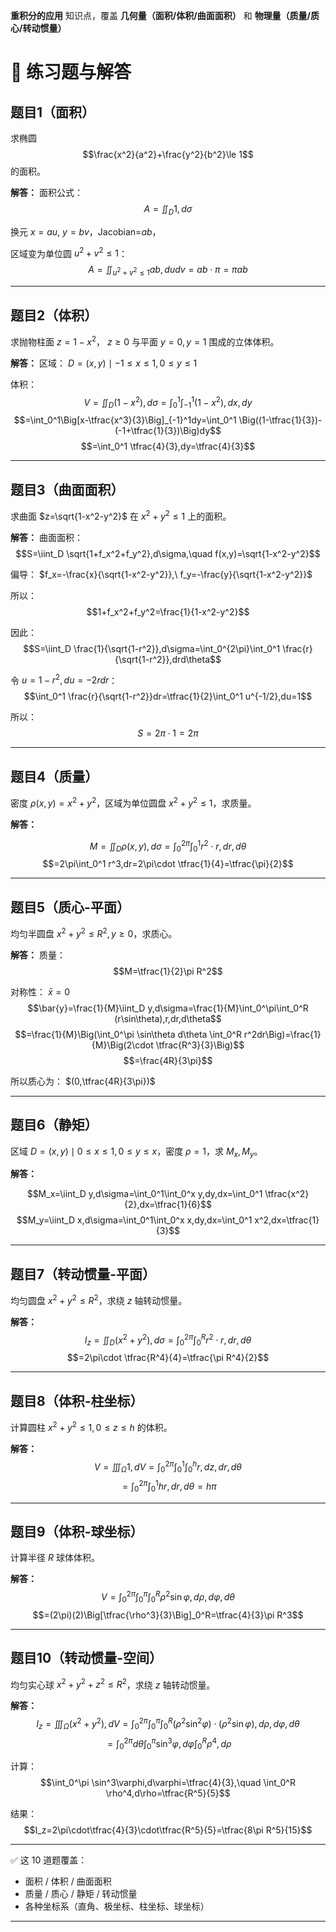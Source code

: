  **重积分的应用** 知识点，覆盖 **几何量（面积/体积/曲面面积）** 和 **物理量（质量/质心/转动惯量）**

# 🌟 练习题与解答

## 题目1（面积）

求椭圆
$$\frac{x^2}{a^2}+\frac{y^2}{b^2}\le 1$$
的面积。

**解答：**
面积公式：
$$A=\iint_D 1,d\sigma$$
  
换元 $x=au,\ y=bv$，Jacobian=$ab$，
  
区域变为单位圆 $u^2+v^2\le 1$：
$$A=\iint_{u^2+v^2\le 1} ab,dudv=ab\cdot \pi=\pi ab$$

---

## 题目2（体积）

求抛物柱面 $z=1-x^2$， $z\ge 0$ 与平面 $y=0,y=1$ 围成的立体体积。

**解答：**
区域： $D={(x,y)\mid -1\le x\le 1,0\le y\le 1}$
  
体积：
$$V=\iint_D (1-x^2),d\sigma=\int_0^1\int_{-1}^1 (1-x^2),dx,dy$$
$$=\int_0^1\Big[x-\tfrac{x^3}{3}\Big]_{-1}^1dy=\int_0^1 \Big((1-\tfrac{1}{3})-(-1+\tfrac{1}{3})\Big)dy$$
$$=\int_0^1 \tfrac{4}{3},dy=\tfrac{4}{3}$$

---

## 题目3（曲面面积）

求曲面 $z=\sqrt{1-x^2-y^2}$ 在 $x^2+y^2\le 1$ 上的面积。

**解答：**
曲面面积：
$$S=\iint_D \sqrt{1+f_x^2+f_y^2},d\sigma,\quad f(x,y)=\sqrt{1-x^2-y^2}$$
  
偏导： $f_x=-\frac{x}{\sqrt{1-x^2-y^2}},\ f_y=-\frac{y}{\sqrt{1-x^2-y^2}}$
  
所以：
$$1+f_x^2+f_y^2=\frac{1}{1-x^2-y^2}$$
  
因此：
$$S=\iint_D \frac{1}{\sqrt{1-r^2}},d\sigma=\int_0^{2\pi}\int_0^1 \frac{r}{\sqrt{1-r^2}},drd\theta$$
  
令 $u=1-r^2,du=-2rdr$：
$$\int_0^1 \frac{r}{\sqrt{1-r^2}}dr=\tfrac{1}{2}\int_0^1 u^{-1/2},du=1$$
  
所以：
$$S=2\pi\cdot 1=2\pi$$

---

## 题目4（质量）

密度 $\rho(x,y)=x^2+y^2$，区域为单位圆盘 $x^2+y^2\le 1$，求质量。

**解答：**
  
$$M=\iint_D \rho(x,y),d\sigma=\int_0^{2\pi}\int_0^1 r^2\cdot r,dr,d\theta$$
$$=2\pi\int_0^1 r^3,dr=2\pi\cdot \tfrac{1}{4}=\tfrac{\pi}{2}$$

---

## 题目5（质心-平面）

均匀半圆盘 $x^2+y^2\le R^2,y\ge 0$，求质心。

**解答：**
质量：
$$M=\tfrac{1}{2}\pi R^2$$
  
对称性： $\bar{x}=0$
$$\bar{y}=\frac{1}{M}\iint_D y,d\sigma=\frac{1}{M}\int_0^\pi\int_0^R (r\sin\theta),r,dr,d\theta$$
$$=\frac{1}{M}\Big(\int_0^\pi \sin\theta d\theta \int_0^R r^2dr\Big)=\frac{1}{M}\Big(2\cdot \tfrac{R^3}{3}\Big)$$
$$=\frac{4R}{3\pi}$$
  
所以质心为： $(0,\tfrac{4R}{3\pi})$

---

## 题目6（静矩）

区域 $D={(x,y)\mid 0\le x\le 1,0\le y\le x}$，密度 $\rho=1$，求 $M_x,M_y$。

**解答：**
  
$$M_x=\iint_D y,d\sigma=\int_0^1\int_0^x y,dy,dx=\int_0^1 \tfrac{x^2}{2},dx=\tfrac{1}{6}$$
$$M_y=\iint_D x,d\sigma=\int_0^1\int_0^x x,dy,dx=\int_0^1 x^2,dx=\tfrac{1}{3}$$

---

## 题目7（转动惯量-平面）

均匀圆盘 $x^2+y^2\le R^2$，求绕 $z$ 轴转动惯量。

**解答：**
$$I_z=\iint_D (x^2+y^2),d\sigma=\int_0^{2\pi}\int_0^R r^2\cdot r,dr,d\theta$$
$$=2\pi\cdot \tfrac{R^4}{4}=\tfrac{\pi R^4}{2}$$

---

## 题目8（体积-柱坐标）

计算圆柱 $x^2+y^2\le 1,0\le z\le h$ 的体积。

**解答：**
$$V=\iiint_\Omega 1,dV=\int_0^{2\pi}\int_0^1\int_0^h r,dz,dr,d\theta$$
$$=\int_0^{2\pi}\int_0^1 hr,dr,d\theta=h\pi$$

---

## 题目9（体积-球坐标）

计算半径 $R$ 球体体积。

**解答：**
$$V=\int_0^{2\pi}\int_0^\pi\int_0^R \rho^2\sin\varphi,d\rho,d\varphi,d\theta$$
$$=(2\pi)(2)\Big[\tfrac{\rho^3}{3}\Big]_0^R=\tfrac{4}{3}\pi R^3$$

---

## 题目10（转动惯量-空间）

均匀实心球 $x^2+y^2+z^2\le R^2$，求绕 $z$ 轴转动惯量。

**解答：**
$$I_z=\iiint_\Omega (x^2+y^2),dV=\int_0^{2\pi}\int_0^\pi\int_0^R (\rho^2\sin^2\varphi)\cdot (\rho^2\sin\varphi),d\rho,d\varphi,d\theta$$
$$=\int_0^{2\pi} d\theta \int_0^\pi \sin^3\varphi,d\varphi \int_0^R \rho^4,d\rho$$
  
计算：
$$\int_0^\pi \sin^3\varphi,d\varphi=\tfrac{4}{3},\quad \int_0^R \rho^4,d\rho=\tfrac{R^5}{5}$$
 
结果：
$$I_z=2\pi\cdot\tfrac{4}{3}\cdot\tfrac{R^5}{5}=\tfrac{8\pi R^5}{15}$$

---

✅ 这 10 道题覆盖：

* 面积 / 体积 / 曲面面积
* 质量 / 质心 / 静矩 / 转动惯量
* 各种坐标系（直角、极坐标、柱坐标、球坐标）

---

